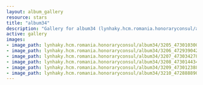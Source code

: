 ```yaml
---
layout: album_gallery
resource: stars
title: "album34"
description: "Gallery for album34 (lynhaky.hcm.romania.honoraryconsul/album34)"
active: gallery
images:
- image_path: lynhaky.hcm.romania.honoraryconsul/album34/3205_473010300_1142604023890223_8071017830062307339_n.jpg
- image_path: lynhaky.hcm.romania.honoraryconsul/album34/3206_472939042_1142604307223528_3464415987839084692_n.jpg
- image_path: lynhaky.hcm.romania.honoraryconsul/album34/3207_473034278_1142604277223531_1845222494159953119_n.jpg
- image_path: lynhaky.hcm.romania.honoraryconsul/album34/3208_473014434_1142604253890200_4438389110403477929_n.jpg
- image_path: lynhaky.hcm.romania.honoraryconsul/album34/3209_473012388_1142604273890198_2377564989742807561_n.jpg
- image_path: lynhaky.hcm.romania.honoraryconsul/album34/3210_472888890_1142604263890199_7155195607134138588_n.jpg
---
```

